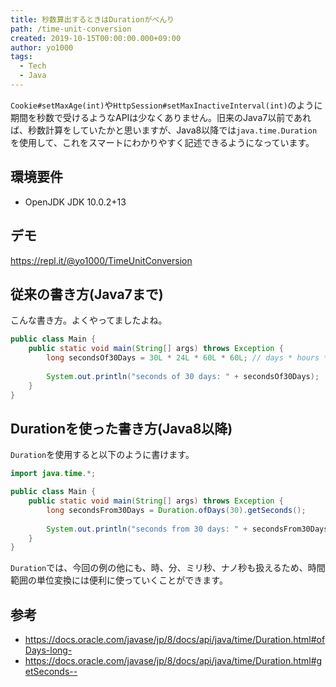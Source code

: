 ```yaml
---
title: 秒数算出するときはDurationがべんり
path: /time-unit-conversion
created: 2019-10-15T00:00:00.000+09:00
author: yo1000
tags:
  - Tech
  - Java
---
```


`Cookie#setMaxAge(int)`や`HttpSession#setMaxInactiveInterval(int)`のように期間を秒数で受けるようなAPIは少なくありません。旧来のJava7以前であれば、秒数計算をしていたかと思いますが、Java8以降では`java.time.Duration`を使用して、これをスマートにわかりやすく記述できるようになっています。


## 環境要件
- OpenJDK JDK 10.0.2+13


## デモ
https://repl.it/@yo1000/TimeUnitConversion


## 従来の書き方(Java7まで)
こんな書き方。よくやってましたよね。

```java
public class Main {
    public static void main(String[] args) throws Exception {
        long secondsOf30Days = 30L * 24L * 60L * 60L; // days * hours * mins * secs
        
        System.out.println("seconds of 30 days: " + secondsOf30Days);
    }
}
```


## Durationを使った書き方(Java8以降)
`Duration`を使用すると以下のように書けます。

```java
import java.time.*;

public class Main {
    public static void main(String[] args) throws Exception {
        long secondsFrom30Days = Duration.ofDays(30).getSeconds();
        
        System.out.println("seconds from 30 days: " + secondsFrom30Days);
    }
}
```

`Duration`では、今回の例の他にも、時、分、ミリ秒、ナノ秒も扱えるため、時間範囲の単位変換には便利に使っていくことができます。


## 参考
- https://docs.oracle.com/javase/jp/8/docs/api/java/time/Duration.html#ofDays-long-
- https://docs.oracle.com/javase/jp/8/docs/api/java/time/Duration.html#getSeconds--
